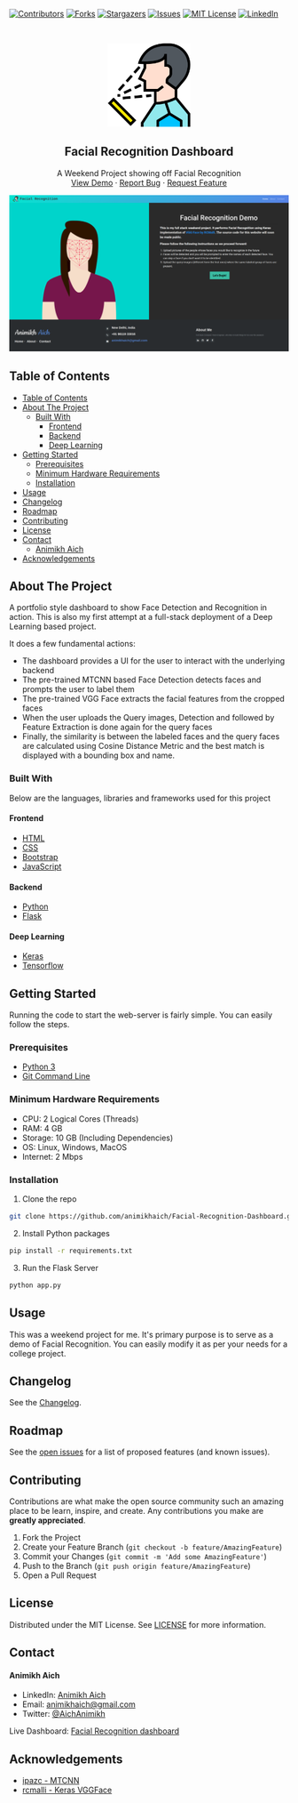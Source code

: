 [![Contributors][contributors-shield]][contributors-url]
[![Forks][forks-shield]][forks-url]
[![Stargazers][stars-shield]][stars-url]
[![Issues][issues-shield]][issues-url]
[![MIT License][license-shield]][license-url]
[![LinkedIn][linkedin-shield]][linkedin-url]

<!-- PROJECT LOGO -->
<br />
<p align="center">
    <img src="readme-assets/facial-recognition.png" alt="Logo" width="150" height="150">

  <h2 align="center">Facial Recognition Dashboard</h2>

  <p align="center">
    A Weekend Project showing off Facial Recognition
    <br />
    <a href="http://ec2-52-66-232-128.ap-south-1.compute.amazonaws.com:5000/">View Demo</a>
    ·
    <a href="https://github.com/animikhaich/Facial-Recognition-Dashboard/issues/new">Report Bug</a>
    ·
    <a href="https://github.com/animikhaich/Facial-Recognition-Dashboard/issues/new">Request Feature</a>
  </p>
</p>


![Facial Recognition Dashboard Homepage][product-screenshot]

<!-- TABLE OF CONTENTS -->
## Table of Contents

- [Table of Contents](#table-of-contents)
- [About The Project](#about-the-project)
  - [Built With](#built-with)
    - [Frontend](#frontend)
    - [Backend](#backend)
    - [Deep Learning](#deep-learning)
- [Getting Started](#getting-started)
  - [Prerequisites](#prerequisites)
  - [Minimum Hardware Requirements](#minimum-hardware-requirements)
  - [Installation](#installation)
- [Usage](#usage)
- [Changelog](#changelog)
- [Roadmap](#roadmap)
- [Contributing](#contributing)
- [License](#license)
- [Contact](#contact)
    - [Animikh Aich](#animikh-aich)
- [Acknowledgements](#acknowledgements)



<!-- ABOUT THE PROJECT -->
## About The Project


A portfolio style dashboard to show Face Detection and Recognition in action. This is also my first attempt at a full-stack deployment of a Deep Learning based project. 

It does a few fundamental actions:
- The dashboard provides a UI for the user to interact with the underlying backend
- The pre-trained MTCNN based Face Detection detects faces and prompts the user to label them
- The pre-trained VGG Face extracts the facial features from the cropped faces
- When the user uploads the Query images, Detection and followed by Feature Extraction is done again for the query faces
- Finally, the similarity is between the labeled faces and the query faces are calculated using Cosine Distance Metric and the best match is displayed with a bounding box and name.

### Built With
Below are the languages, libraries and frameworks used for this project

#### Frontend
* [HTML](https://developer.mozilla.org/en-US/docs/Web/HTML)
* [CSS](https://developer.mozilla.org/en-US/docs/Web/CSS)
* [Bootstrap](https://getbootstrap.com)
* [JavaScript](https://developer.mozilla.org/en-US/docs/Web/JavaScript)

#### Backend
* [Python](https://www.python.org/)
* [Flask](https://palletsprojects.com/p/flask/)

#### Deep Learning
* [Keras](https://keras.io/)
* [Tensorflow](https://www.tensorflow.org/)


<!-- GETTING STARTED -->
## Getting Started

Running the code to start the web-server is fairly simple. You can easily follow the steps.

### Prerequisites

- [Python 3](https://www.python.org/)
- [Git Command Line](https://git-scm.com/)

### Minimum Hardware Requirements

- CPU: 2 Logical Cores (Threads)
- RAM: 4 GB
- Storage: 10 GB (Including Dependencies)
- OS: Linux, Windows, MacOS
- Internet: 2 Mbps

### Installation

1. Clone the repo
```sh
git clone https://github.com/animikhaich/Facial-Recognition-Dashboard.git
```
2. Install Python packages
```sh
pip install -r requirements.txt
```
3. Run the Flask Server
```sh
python app.py
```

<!-- USAGE EXAMPLES -->
## Usage

This was a weekend project for me. It's primary purpose is to serve as a demo of Facial Recognition. You can easily modify it as per your needs for a college project.

<!-- CHANGELOG -->
## Changelog

See the [Changelog](CHANGELOG.md).

<!-- ROADMAP -->
## Roadmap

See the [open issues](https://github.com/animikhaich/Facial-Recognition-Dashboard/issues?q=is%3Aopen) for a list of proposed features (and known issues).

<!-- CONTRIBUTING -->
## Contributing

Contributions are what make the open source community such an amazing place to be learn, inspire, and create. Any contributions you make are **greatly appreciated**.

1. Fork the Project
2. Create your Feature Branch (`git checkout -b feature/AmazingFeature`)
3. Commit your Changes (`git commit -m 'Add some AmazingFeature'`)
4. Push to the Branch (`git push origin feature/AmazingFeature`)
5. Open a Pull Request

<!-- LICENSE -->
## License

Distributed under the MIT License. See [LICENSE](LICENSE.md) for more information.

<!-- CONTACT -->
## Contact

#### Animikh Aich
- LinkedIn: [Animikh Aich](https://www.linkedin.com/in/animikh-aich/)
- Email: [animikhaich@gmail.com](mailto:animikhaich@gmail.com)
- Twitter: [@AichAnimikh](https://twitter.com/AichAnimikh)

Live Dashboard: [Facial Recognition dashboard](http://ec2-52-66-232-128.ap-south-1.compute.amazonaws.com:5000/)

<!-- ACKNOWLEDGEMENTS -->
## Acknowledgements
* [ipazc - MTCNN](https://github.com/ipazc/mtcnn)
* [rcmalli - Keras VGGFace](https://github.com/rcmalli/keras-vggface)


<!-- MARKDOWN LINKS & IMAGES -->
[contributors-shield]: https://img.shields.io/github/contributors/animikhaich/Facial-Recognition-Dashboard.svg?style=flat-square
[contributors-url]: https://github.com/animikhaich/Facial-Recognition-Dashboard/graphs/contributors
[forks-shield]: https://img.shields.io/github/forks/animikhaich/Facial-Recognition-Dashboard.svg?style=flat-square
[forks-url]: https://github.com/animikhaich/Facial-Recognition-Dashboard/network/members
[stars-shield]: https://img.shields.io/github/stars/animikhaich/Facial-Recognition-Dashboard.svg?style=flat-square
[stars-url]: https://github.com/animikhaich/Facial-Recognition-Dashboard/stargazers
[issues-shield]: https://img.shields.io/github/issues/animikhaich/Facial-Recognition-Dashboard.svg?style=flat-square
[issues-url]: https://github.com/animikhaich/Facial-Recognition-Dashboard/issues
[license-shield]: https://img.shields.io/github/license/animikhaich/Facial-Recognition-Dashboard.svg?style=flat-square
[license-url]: https://github.com/animikhaich/Facial-Recognition-Dashboard/blob/master/LICENSE.txt
[linkedin-shield]: https://img.shields.io/badge/-LinkedIn-black.svg?style=flat-square&logo=linkedin&colorB=555
[linkedin-url]: https://linkedin.com/in/animikh-aich/
[product-screenshot]: readme-assets/project-page.png